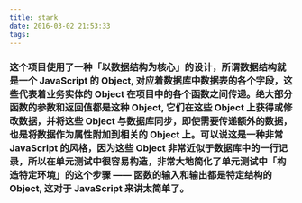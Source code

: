 ```yaml
---
title: stark
date: 2016-03-02 21:53:33
tags:
---
```

### 这个项目使用了一种「以数据结构为核心」的设计，所谓数据结构就是一个 JavaScript 的 Object, 对应着数据库中数据表的各个字段，这些代表着业务实体的 Object 在项目中的各个函数之间传递。绝大部分函数的参数和返回值都是这种 Object, 它们在这些 Object 上获得或修改数据，并将这些 Object 与数据库同步，即使需要传递额外的数据，也是将数据作为属性附加到相关的 Object 上。可以说这是一种非常 JavaScript 的风格，因为这些 Object 非常近似于数据库中的一行记录，所以在单元测试中很容易构造，非常大地简化了单元测试中「构造特定环境」的这个步骤 —— 函数的输入和输出都是特定结构的 Object, 这对于 JavaScript 来讲太简单了。